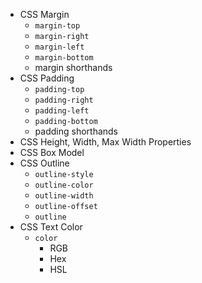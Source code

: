 - CSS Margin
  - `margin-top`
  - `margin-right`
  - `margin-left`
  - `margin-bottom`
  - margin shorthands
- CSS Padding
  - `padding-top`
  - `padding-right`
  - `padding-left`
  - `padding-bottom`
  - padding shorthands
- CSS Height, Width, Max Width Properties
- CSS Box Model
- CSS Outline
  - `outline-style`
  - `outline-color`
  - `outline-width`
  - `outline-offset`
  - `outline`
- CSS Text Color
  - `color`
    - RGB
    - Hex
    - HSL
